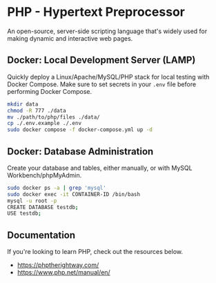 # PHP - Hypertext Preprocessor

An open-source, server-side scripting language that's widely used for making dynamic and interactive web pages.

## Docker: Local Development Server (LAMP)

Quickly deploy a Linux/Apache/MySQL/PHP stack for local testing with Docker Compose. Make sure to set secrets in your `.env` file before performing Docker Compose.

```bash
mkdir data
chmod -R 777 ./data
mv ./path/to/php/files ./data/
cp ./.env.example ./.env
sudo docker compose -f docker-compose.yml up -d
```

## Docker: Database Administration

Create your database and tables, either manually, or with MySQL Workbench/phpMyAdmin.

```bash
sudo docker ps -a | grep 'mysql'
sudo docker exec -it CONTAINER-ID /bin/bash
mysql -u root -p
CREATE DATABASE testdb;
USE testdb;
```

## Documentation

If you're looking to learn PHP, check out the resources below.

* https://phptherightway.com/
* https://www.php.net/manual/en/